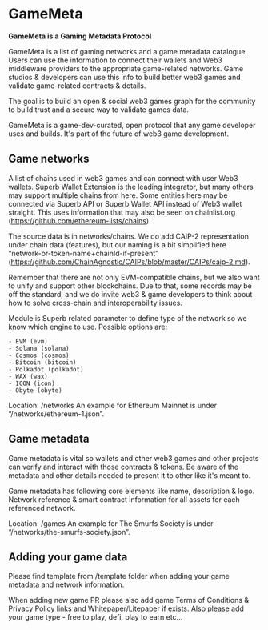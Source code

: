 # GameMeta
**GameMeta is a Gaming Metadata Protocol**

GameMeta is a list of gaming networks and a game metadata catalogue. Users can use the information to connect their wallets and Web3 middleware providers to the appropriate game-related networks. Game studios & developers can use this info to build better web3 games and validate game-related contracts & details.

The goal is to build an open & social web3 games graph for the community to build trust and a secure way to validate games data.

GameMeta is a game-dev-curated, open protocol that any game developer uses and builds. It's part of the future of web3 game development.

## Game networks
A list of chains used in web3 games and can connect with user Web3 wallets. Superb Wallet Extension is the leading integrator, but many others may support multiple chains from here. Some entities here may be connected via Superb API or Superb Wallet API instead of Web3 wallet straight. This uses information that may also be seen on chainlist.org (https://github.com/ethereum-lists/chains).

The source data is in networks/chains. We do add CAIP-2 representation under chain data (features), but our naming is a bit simplified here “network-or-token-name+chainId-if-present” (https://github.com/ChainAgnostic/CAIPs/blob/master/CAIPs/caip-2.md). 

Remember that there are not only EVM-compatible chains, but we also want to unify and support other blockchains. Due to that, some records may be off the standard, and we do invite web3 & game developers to think about how to solve cross-chain and interoperability issues.

Module is Superb related parameter to define type of the network so we know which engine to use. Possible options are:

    - EVM (evm)
    - Solana (solana)
    - Cosmos (cosmos)
    - Bitcoin (bitcoin)
    - Polkadot (polkadot)
    - WAX (wax)
    - ICON (icon)
    - Obyte (obyte)

Location: /networks
An example for Ethereum Mainnet is under “/networks/ethereum-1.json”.

## Game metadata
Game metadata is vital so wallets and other web3 games and other projects can verify and interact with those contracts & tokens. Be aware of the metadata and other details needed to present it to other like it's meant to.

Game metadata has following core elements like name, description & logo. Network reference & smart contract information for all assets for each referenced network.

Location: /games
An example for The Smurfs Society is under “/networks/the-smurfs-society.json”.

## Adding your game data

Please find template from /template folder when adding your game metadata and network information.

When adding new game PR please also add game Terms of Conditions & Privacy Policy links and Whitepaper/Litepaper if exists. Also please add your game type - free to play, defi, play to earn etc...